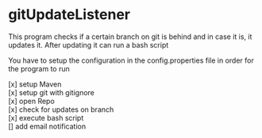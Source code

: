 # gitUpdateListener

This program checks if a certain branch on git is behind and in case it is, it updates it. 
After updating it can run a bash script

You have to setup the configuration in the config.properties file in order for the program to run

[x] setup Maven <br>
[x] setup git with gitignore <br>
[x] open Repo <br>
[x] check for updates on branch <br>
[x] execute bash script <br>
[] add email notification <br>

